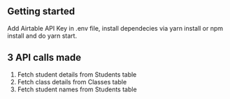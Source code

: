 ## Getting started

Add Airtable API Key in .env file, install dependecies via yarn install or npm install and do yarn start.

## 3 API calls made
1. Fetch student details from Students table
2. Fetch class details from Classes table
3. Fetch student names from Students table
